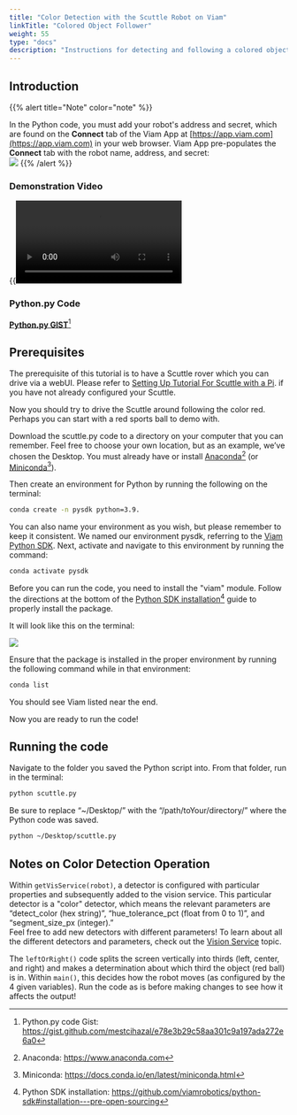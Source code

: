 ```yaml
---
title: "Color Detection with the Scuttle Robot on Viam"
linkTitle: "Colored Object Follower"
weight: 55
type: "docs"
description: "Instructions for detecting and following a colored object with a Scuttle Robot on Viam software."
---
```

## Introduction

{{% alert title="Note" color="note" %}}  

In the Python code, you must add your robot's address and secret, which are found on the **Connect** tab of the Viam App at [https://app.viam.com](https://app.viam.com) in your web browser. 
Viam App pre-populates the **Connect** tab with the robot name, address, and secret:<br>
<img src="../img/color-rdk-remote-cfg.png" />
{{% /alert %}}

### Demonstration Video
{{<video src="../videos/scuttledemos_colordetection.mp4" type="video/mp4">}}

### Python.py Code 
<a href="https://gist.github.com/mestcihazal/e78e3b29c58aa301c9a197ada272e6a0" target="_blank">**Python.py GIST**</a>[^hgist]

[^hgist]:Python.py code Gist: <a href="https://gist.github.com/mestcihazal/e78e3b29c58aa301c9a197ada272e6a0" target="_blank">ht<span></span>tps://gist.github.com/mestcihazal/e78e3b29c58aa301c9a197ada272e6a0</a>

## Prerequisites
The prerequisite of this tutorial is to have a Scuttle rover which you can drive via a webUI. 
Please refer to [Setting Up Tutorial For Scuttle with a Pi](../scuttlebot). if you have not already configured your Scuttle.

Now you should try to drive the Scuttle around following the color red. 
Perhaps you can start with a red sports ball to demo with.

Download the <file>scuttle.py</file> code to a directory on your computer that you can remember. 
Feel free to choose your own location, but as an example, we’ve chosen the Desktop. 
You must already have or install <a href="https://www.anaconda.com" target="_blank">Anaconda</a>[^ana] (or <a href="https://docs.conda.io/en/latest/miniconda.html" target="_blank">Miniconda</a>[^minicon]).
 
[^ana]:Anaconda: <a href="https://www.anaconda.com" target="_blank">ht<span></span>tps://www.anaconda.com</a>
[^minicon]:Miniconda: <a href="https://docs.conda.io/en/latest/miniconda.html" target ="_blank">ht<span></span>tps://docs.conda.io/en/latest/miniconda.html</a>

Then create an environment for Python by running the following on the terminal:
```bash
conda create -n pysdk python=3.9. 
```

You can also name your environment as you wish, but please remember to keep it consistent. 
We named our environment pysdk, referring to the [Viam Python SDK](https://python.viam.dev/). 
Next, activate and navigate to this environment by running the command: 
```bash
conda activate pysdk
```

Before you can run the code, you need to install the "viam" module. 
Follow the directions at the bottom of the <a href="https://github.com/viamrobotics/python-sdk#installation---pre-open-sourcing" target="_blank">Python SDK installation</a>[^pos] guide to properly install the package. 

[^pos]:Python SDK installation: <a href="https://github.com/viamrobotics/python-sdk#installation---pre-open-sourcing" target="_blank">ht<span></span>tps://github.com/viamrobotics/python-sdk#installation---pre-open-sourcing</a>

It will look like this on the terminal:

<img src="../img/color-det-terminal.png" />

Ensure that the package is installed in the proper environment by running the following command while in that environment:
```bash
conda list
```

You should see Viam listed near the end.

Now you are ready to run the code!

## Running the code

Navigate to the folder you saved the Python script into. From that folder, run in the terminal:
```bash
python scuttle.py
```
Be sure to replace “~/Desktop/” with the “/path/toYour/directory/” where the Python code was saved. 
```bash
python ~/Desktop/scuttle.py  
```

## Notes on Color Detection Operation

Within `getVisService(robot)`, a detector is configured with particular properties and subsequently added to the vision service. 
This particular detector is a "color" detector, which means the relevant parameters are “detect_color (hex string)”, “hue_tolerance_pct (float from 0 to 1)”, and “segment_size_px (integer).”  
Feel free to add new detectors with different parameters! 
To learn about all the different detectors and parameters, check out the [Vision Service](../../services/vision) topic. 

The `leftOrRight()` code splits the screen vertically into thirds (left, center, and right) and makes a determination about which third the object (red ball) is in. 
Within `main()`, this decides how the robot moves (as configured by the 4 given variables). 
Run the code as is before making changes to see how it affects the output!